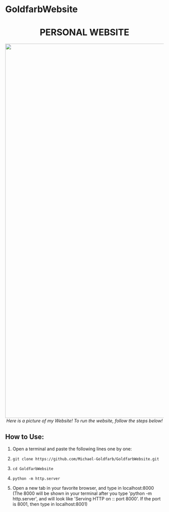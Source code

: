 # GoldfarbWebsite
<h1 align="center">PERSONAL WEBSITE</h1>

<p align="center">
  <img width="1185" alt="Home Page" src="https://github.com/Michael-Goldfarb/GoldfarbWebsite/assets/66848094/c85a9b74-f328-46a5-a2c7-7b0df8beba9d">
  <br>
  <em>Here is a picture of my Website! To run the website, follow the steps below!</em>
</p>


## How to Use:
1. Open a terminal and paste the following lines one by one:
2.     git clone https://github.com/Michael-Goldfarb/GoldfarbWebsite.git
4.     cd GoldfarbWebsite
5.     python -m http.server
6. Open a new tab in your favorite browser, and type in localhost:8000 (The 8000 will be shown in your terminal after you type 'python -m http.server', and will look like 'Serving HTTP on :: port 8000'. If the port is 8001, then type in localhost:8001)
